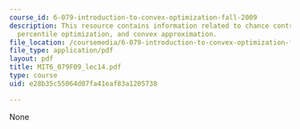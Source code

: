 ```yaml
---
course_id: 6-079-introduction-to-convex-optimization-fall-2009
description: This resource contains information related to chance contrained optimization,
  percentile optimization, and convex approximation.
file_location: /coursemedia/6-079-introduction-to-convex-optimization-fall-2009/e28b35c55064d07fa41eaf83a1205738_MIT6_079F09_lec14.pdf
file_type: application/pdf
layout: pdf
title: MIT6_079F09_lec14.pdf
type: course
uid: e28b35c55064d07fa41eaf83a1205738

---
```

None